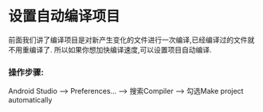 # 设置自动编译项目

前面我们讲了编译项目是对新产生变化的文件进行一次编译,已经编译过的文件就不用重编译了. 所以如果你想加快编译速度,可以设置项目自动编译.

### 操作步骤:

Android Studio --&gt; Preferences... --&gt; 搜索Compiler --&gt; 勾选Make project automatically

